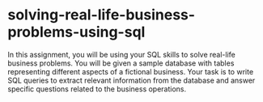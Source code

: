 # solving-real-life-business-problems-using-sql
In this assignment, you will be using your SQL skills to solve real-life business problems. You will be given a sample database with tables representing different aspects of a fictional business. Your task is to write SQL queries to extract relevant information from the database and answer specific questions related to the business operations.
